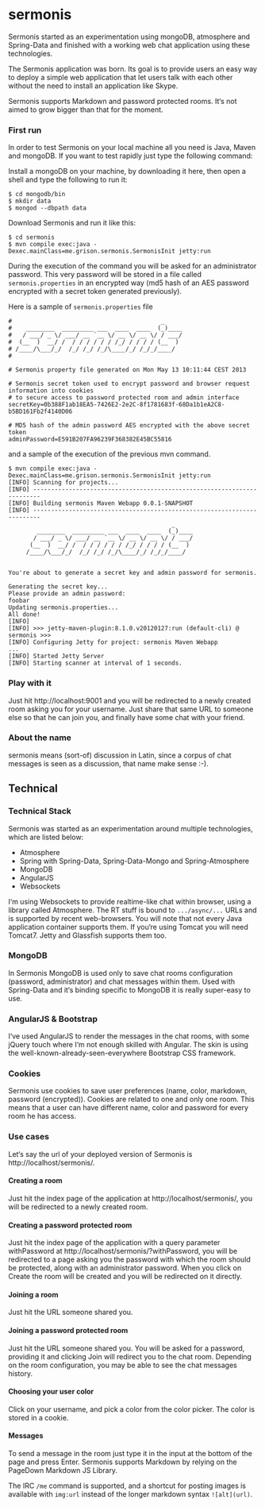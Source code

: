 sermonis
========

Sermonis started as an experimentation using mongoDB, atmosphere and Spring-Data and finished with a working web chat application using these technologies.

The Sermonis application was born. Its goal is to provide users an easy way to deploy a simple web application that let users talk with each other without 
the need to install an application like Skype.

Sermonis supports Markdown and password protected rooms. It‘s not aimed to grow bigger than that for the moment.


### First run

In order to test Sermonis on your local machine all you need is Java, Maven and mongoDB. If you want to test rapidly just type the following command:

Install a mongoDB on your machine, by downloading it here, then open a shell and type the following to run it:

    
    $ cd mongodb/bin
    $ mkdir data
    $ mongod --dbpath data
    

Download Sermonis and run it like this:

    
    $ cd sermonis
    $ mvn compile exec:java -Dexec.mainClass=me.grison.sermonis.SermonisInit jetty:run
    

During the execution of the command you will be asked for an administrator password. This very password will be stored in a file called `sermonis.properties` in an encrypted way (md5 hash of an AES password encrypted with a secret token generated previously).

Here is a sample of `sermonis.properties` file

    #                                          _     
    #    ________  _________ ___  ____  ____  (_)____
    #   / ___/ _ \/ ___/ __ `__ \/ __ \/ __ \/ / ___/
    #  (__  )  __/ /  / / / / / / /_/ / / / / (__  ) 
    # /____/\___/_/  /_/ /_/ /_/\____/_/ /_/_/____/  
    #                                               
    
    # Sermonis property file generated on Mon May 13 10:11:44 CEST 2013
    
    # Sermonis secret token used to encrypt password and browser request information into cookies
    # to secure access to password protected room and admin interface
    secretKey=0b388F1ab18EA5-7426E2-2e2C-8f1781683f-68Da1b1eA2C8-b5BD161Fb2f4140D06
    
    # MD5 hash of the admin password AES encrypted with the above secret token
    adminPassword=E591B207FA96239F368382E45BC55816


and a sample of the execution of the previous mvn command.

    $ mvn compile exec:java -Dexec.mainClass=me.grison.sermonis.SermonisInit jetty:run
    [INFO] Scanning for projects...
    [INFO] ------------------------------------------------------------------------
    [INFO] Building sermonis Maven Webapp 0.0.1-SNAPSHOT
    [INFO] ------------------------------------------------------------------------
    	                                          _     
    	    ________  _________ ___  ____  ____  (_)____
    	   / ___/ _ \/ ___/ __ `__ \/ __ \/ __ \/ / ___/
    	  (__  )  __/ /  / / / / / / /_/ / / / / (__  ) 
    	 /____/\___/_/  /_/ /_/ /_/\____/_/ /_/_/____/  
    	                                               
    
    You're about to generate a secret key and admin password for sermonis.
    
    Generating the secret key...
    Please provide an admin password: 
    foobar
    Updating sermonis.properties...
    All done!
    [INFO] 
    [INFO] >>> jetty-maven-plugin:8.1.0.v20120127:run (default-cli) @ sermonis >>>
    [INFO] Configuring Jetty for project: sermonis Maven Webapp
    ...
    [INFO] Started Jetty Server
    [INFO] Starting scanner at interval of 1 seconds.

### Play with it

Just hit http://localhost:9001 and you will be redirected to a newly created room asking you for your username. 
Just share that same URL to someone else so that he can join you, and finally have some chat with your friend.


### About the name

sermonis means (sort-of) discussion in Latin, since a corpus of chat messages is seen as a discussion, that name make sense :-).


## Technical

### Technical Stack

Sermonis was started as an experimentation around multiple technologies, which are listed below:

* Atmosphere
* Spring with Spring-Data, Spring-Data-Mongo and Spring-Atmosphere
* MongoDB
* AngularJS
* Websockets

I‘m using Websockets to provide realtime-like chat within browser, using a library called Atmosphere.
The RT stuff is bound to `.../async/...` URLs and is supported by recent web-browsers. You will note that not every Java application container supports them. If you‘re using Tomcat you will need Tomcat7. Jetty and Glassfish supports them too.

### MongoDB

In Sermonis MongoDB is used only to save chat rooms configuration (password, administrator) and chat messages within them.
Used with Spring-Data and it‘s binding specific to MongoDB it is really super-easy to use.

### AngularJS & Bootstrap

I‘ve used AngularJS to render the messages in the chat rooms, with some jQuery touch where I‘m not enough skilled with Angular.
The skin is using the well-known-already-seen-everywhere Bootstrap CSS framework.

### Cookies

Sermonis use cookies to save user preferences (name, color, markdown, password (encrypted)). 
Cookies are related to one and only one room. This means that a user can have different name, color and password for every room he has access.

### Use cases

Let‘s say the url of your deployed version of Sermonis is http://localhost/sermonis/.

#### Creating a room
Just hit the index page of the application at http://localhost/sermonis/, you will be redirected to a newly created room.

#### Creating a password protected room
Just hit the index page of the application with a query parameter withPassword at http://localhost/sermonis/?withPassword, 
you will be redirected to a page asking you the password with which the room should be protected, along with an administrator password. 
When you click on Create the room will be created and you will be redirected on it directly.

#### Joining a room
Just hit the URL someone shared you.

#### Joining a password protected room
Just hit the URL someone shared you. You will be asked for a password, providing it and clicking Join will redirect you to the chat room. 
Depending on the room configuration, you may be able to see the chat messages history.

#### Choosing your user color
Click on your username, and pick a color from the color picker. The color is stored in a cookie.

#### Messages
To send a message in the room just type it in the input at the bottom of the page and press Enter. 
Sermonis supports Markdown by relying on the PageDown Markdown JS Library.

The IRC `/me` command is supported, and a shortcut for posting images is available with `img:url` instead of the longer markdown syntax `![alt](url)`.


